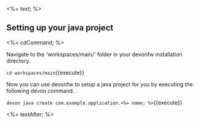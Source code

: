 <%= text; %>

## Setting up your java project

<%= cdCommand; %>

Navigate to the 'workspaces/main/' folder in your devonfw installation directory. 

`cd workspaces/main`{{execute}}

Now you can use devonfw to setup a java project for you by executing the following devon command.

`devon java create com.example.application.<%= name; %>`{{execute}}

<%= textAfter; %>